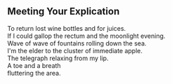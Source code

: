 Meeting Your Explication
------------------------
To return lost wine bottles and for juices.  
If I could gallop the rectum and the moonlight evening.  
Wave of wave of fountains rolling down the sea.  
I'm the elder to the cluster of immediate apple.  
The telegraph relaxing from my lip.  
A toe and a breath  
fluttering the area.  
